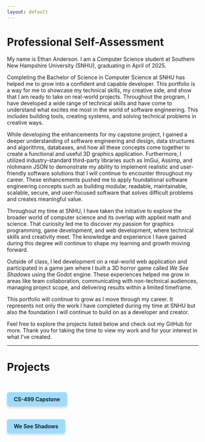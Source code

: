 ```yaml
---
layout: default
---
```


# Professional Self-Assessment

<div class="assessment-content">

<p>My name is Ethan Anderson. I am a Computer Science student at Southern New Hampshire University (SNHU), graduating in April of 2025.</p>

<p>Completing the Bachelor of Science in Computer Science at SNHU has helped me to grow into a confident and capable developer. This portfolio is a way for me to showcase my technical skills, my creative side, and show that I am ready to take on real-world projects. Throughout the program, I have developed a wide range of technical skills and have come to understand what excites me most in the world of software engineering. This includes building tools, creating systems, and solving technical problems in creative ways.</p>

<p>While developing the enhancements for my capstone project, I gained a deeper understanding of software engineering and design, data structures and algorithms, databases, and how all these concepts come together to create a functional and useful 3D graphics application. Furthermore, I utilized industry-standard third-party libraries such as ImGui, Assimp, and nlohmann JSON to demonstrate my ability to implement realistic and user-friendly software solutions that I will continue to encounter throughout my career. These enhancements pushed me to apply foundational software engineering concepts such as building modular, readable, maintainable, scalable, secure, and user-focused software that solves difficult problems and creates meaningful value.</p>

<p>Throughout my time at SNHU, I have taken the initiative to explore the broader world of computer science and its overlap with applied math and science. That curiosity led me to discover my passion for graphics programming, game development, and web development, where technical skills and creativity meet. The knowledge and experience I have gained during this degree will continue to shape my learning and growth moving forward.</p>

<p>Outside of class, I led development on a real-world web application and participated in a game jam where I built a 3D horror game called <em>We See Shadows</em> using the Godot engine. These experiences helped me grow in areas like team collaboration, communicating with non-technical audiences, managing project scope, and delivering results within a limited timeframe.</p>

<p>This portfolio will continue to grow as I move through my career. It represents not only the work I have completed during my time at SNHU but also the foundation I will continue to build on as a developer and creator.</p>

<p>Feel free to explore the projects listed below and check out my GitHub for more. Thank you for taking the time to view my work and for your interest in what I’ve created.</p>

</div>

---

# Projects

<a href="./capstone.html" class="btn btn-capstone">CS-499 Capstone</a>

<a href="./wss.html" class="btn btn-wss">We See Shadows</a>

<style>
  .btn {
    display: inline-block;
    padding: 10px 18px;
    background-color: #9ddcff;
    color: #111;
    font-weight: 600;
    text-decoration: none;
    border-radius: 6px;
    box-shadow: 0 4px 6px rgba(0,0,0,0.15);
    transition: background-color 0.3s ease, transform 0.2s ease;
    margin: 20px 0;
  }
  
  .btn:hover {
    background-color: #6bcaff;
    transform: translateY(-2px);
  }
  
  .btn-capstone {
    margin-top: 30px;
  }

  .btn-wss {
    margin-top: 0px;
  }
</style>

